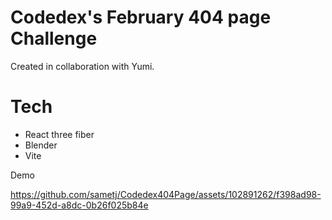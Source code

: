 # Codedex's February 404 page Challenge
 Created in collaboration with Yumi.

# Tech
 - React three fiber
 - Blender
 - Vite

Demo

https://github.com/sametj/Codedex404Page/assets/102891262/f398ad98-99a9-452d-a8dc-0b26f025b84e

